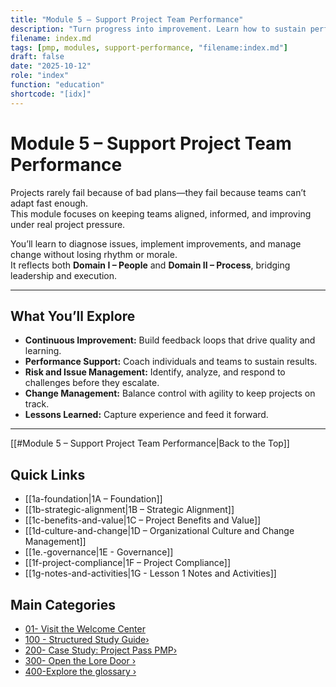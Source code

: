 ```yaml
---
title: "Module 5 – Support Project Team Performance"
description: "Turn progress into improvement. Learn how to sustain performance, manage change, and turn lessons into lasting capability."
filename: index.md
tags: [pmp, modules, support-performance, "filename:index.md"]
draft: false
date: "2025-10-12"
role: "index"
function: "education"
shortcode: "[idx]"
---
```


# Module 5 – Support Project Team Performance

Projects rarely fail because of bad plans—they fail because teams can’t adapt fast enough.  
This module focuses on keeping teams aligned, informed, and improving under real project pressure.

You’ll learn to diagnose issues, implement improvements, and manage change without losing rhythm or morale.  
It reflects both **Domain I – People** and **Domain II – Process**, bridging leadership and execution.

---

## What You’ll Explore

- **Continuous Improvement:** Build feedback loops that drive quality and learning.  
- **Performance Support:** Coach individuals and teams to sustain results.  
- **Risk and Issue Management:** Identify, analyze, and respond to challenges before they escalate.  
- **Change Management:** Balance control with agility to keep projects on track.  
- **Lessons Learned:** Capture experience and feed it forward.

---
[[#Module 5 – Support Project Team Performance|Back to the Top]]
## Quick Links
- [[1a-foundation|1A – Foundation]]
- [[1b-strategic-alignment|1B – Strategic Alignment]]
- [[1c-benefits-and-value|1C – Project Benefits and Value]]
- [[1d-culture-and-change|1D – Organizational Culture and Change Management]]
- [[1e.-governance|1E - Governance]]
- [[1f-project-compliance|1F – Project Compliance]]
- [[1g-notes-and-activities|1G - Lesson 1 Notes and Activities]]

## Main Categories
- [01- Visit the Welcome Center](01-welcome/index.md)
- [100 - Structured Study Guide›](02-structured/index.md)
- [200- Case Study: Project Pass PMP›](03-case-study/3-plan/1-artifacts/index.md)
- [300- Open the Lore Door ›](04-the-lore-door/index.md)
- [400-Explore the glossary ›](2-glossary.md)
